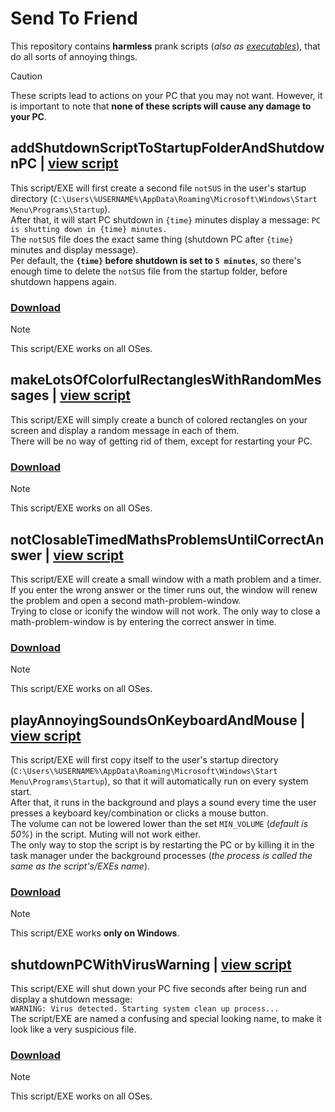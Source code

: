 # Send To Friend
This repository contains **harmless** prank scripts (*also as [executables](./executables)*), that do all sorts of annoying things.
> [!CAUTION]
> These scripts lead to actions on your PC that you may not want.
> However, it is important to note that **none of these scripts will cause any damage to your PC**.


## addShutdownScriptToStartupFolderAndShutdownPC | [view script](./scripts/addShutdownScriptToStartupFolderAndShutdownPC.py)
This script/EXE will first create a second file `notSUS` in the user's startup directory (`C:\Users\%USERNAME%\AppData\Roaming\Microsoft\Windows\Start Menu\Programs\Startup`).<br>
After that, it will start PC shutdown in `{time}` minutes display a message: `PC is shutting down in {time} minutes.`<br>
The `notSUS` file does the exact same thing (shutdown PC after `{time}` minutes and display message).<br>
Per default, the **`{time}` before shutdown is set to `5 minutes`**, so there's enough time to delete the `notSUS` file from the startup folder, before shutdown happens again.
### [Download](https://github.com/XulbuX/Python/raw/refs/heads/main/Experiments/SendToFriend/executables/addShutdownScriptToStartupFolderAndShutdownPC.exe)
> [!NOTE]
> This script/EXE works on all OSes.


## makeLotsOfColorfulRectanglesWithRandomMessages | [view script](./scripts/makeLotsOfColorfulRectanglesWithRandomMessages.pyw)
This script/EXE will simply create a bunch of colored rectangles on your screen and display a random message in each of them.<br>
There will be no way of getting rid of them, except for restarting your PC.
### [Download](https://github.com/XulbuX/Python/raw/refs/heads/main/Experiments/SendToFriend/executables/makeLotsOfColorfulRectanglesWithRandomMessages.exe)
> [!NOTE]
> This script/EXE works on all OSes.


## notClosableTimedMathsProblemsUntilCorrectAnswer | [view script](./scripts/notClosableTimedMathsProblemsUntilCorrectAnswer.pyw)
This script/EXE will create a small window with a math problem and a timer.<br>
If you enter the wrong answer or the timer runs out, the window will renew the problem and open a second math-problem-window.<br>
Trying to close or iconify the window will not work. The only way to close a math-problem-window is by entering the correct answer in time.
### [Download](https://github.com/XulbuX/Python/raw/refs/heads/main/Experiments/SendToFriend/executables/notClosableTimedMathsProblemsUntilCorrectAnswer.exe)
> [!NOTE]
> This script/EXE works on all OSes.


## playAnnoyingSoundsOnKeyboardAndMouse | [view script](./scripts/playAnnoyingSoundsOnKeyboardAndMouse.pyw)
This script/EXE will first copy itself to the user's startup directory (`C:\Users\%USERNAME%\AppData\Roaming\Microsoft\Windows\Start Menu\Programs\Startup`), so that it will automatically run on every system start.<br>
After that, it runs in the background and plays a sound every time the user presses a keyboard key/combination or clicks a mouse button.<br>
The volume can not be lowered lower than the set `MIN_VOLUME` (*default is 50%*) in the script. Muting will not work either.<br>
The only way to stop the script is by restarting the PC or by killing it in the task manager under the background processes (*the process is called the same as the script's/EXEs name*).
### [Download](https://github.com/XulbuX/Python/raw/refs/heads/main/Experiments/SendToFriend/executables/playAnnoyingSoundsOnKeyboardAndMouse.exe)
> [!NOTE]
> This script/EXE works **only on Windows**.


## shutdownPCWithVirusWarning | [view script](./scripts/shutdownPCWithVirusWarning.py)
This script/EXE will shut down your PC five seconds after being run and display a shutdown message:<br>
`WARNING: Virus detected. Starting system clean up process...`<br>
The script/EXE are named a confusing and special looking name, to make it look like a very suspicious file.
### [Download](https://github.com/XulbuX/Python/raw/refs/heads/main/Experiments/SendToFriend/executables/shutdownPCWithVirusWarning.exe)
> [!NOTE]
> This script/EXE works on all OSes.
